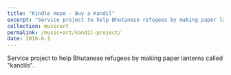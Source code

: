 ```yaml
---
title: "Kindle Hope - Buy a Kandil"
excerpt: "Service project to help Bhutanese refugees by making paper lanterns called kandils.<br/><img src='/images/ARTSY_banner.png'>"
collection: musicart
permalink: /music+art/kandil-project/
date: 2016-6-1
---
```


Service project to help Bhutanese refugees by making paper lanterns called "kandils".
